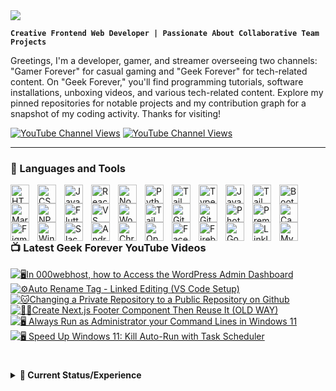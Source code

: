 <a href="https://github.com/emailjohnthomascaballero">
<img src="https://readme-typing-svg.herokuapp.com/?font=Righteous&size=35&center=true&vCenter=true&width=500&height=70&duration=4000&color=f22b43&lines=Hello!;+I'm+John+Thomas+F.+Caballero!;+a+programmer...;+a+gamer...;+a+content+creator...;+a+streamer...;+a+freelancer." />
</a>

**`Creative Frontend Web Developer | Passionate About Collaborative Team Projects`**

Greetings, I'm a developer, gamer, and streamer overseeing two channels: "Gamer Forever" for casual gaming and "Geek Forever" for tech-related content. On "Geek Forever," you'll find programming tutorials, software installations, unboxing videos, and various tech-related content. Explore my pinned repositories for notable projects and my contribution graph for a snapshot of my coding activity. Thanks for visiting!

   <p align="left">
      <a href="https://www.youtube.com/@GamerForeverChannel"><img alt="YouTube Channel Views" src="https://img.shields.io/youtube/channel/views/UC88LrCOvWEp83DwV6-qVRzQ?style=for-the-badge&logo=youtube&label=Gamer%20Forever%20YouTube%20Views&color=%23fa3a45"></a>
       <a href="https://www.youtube.com/@GeekForeverChannel"><img alt="YouTube Channel Views" src="https://img.shields.io/youtube/channel/views/UCtujEiwlNyHon-z78FmVW7Q?style=for-the-badge&logo=youtube&label=Geek%20Forever%20YouTube%20Views&color=%23fa3a45"></a>
   </p>

---

### 🧰 Languages and Tools
<a href="https://github.com/emailjohnthomascaballero">
<!-- Languages -->
<img align="left" alt="HTML" width="30px" style="padding-right:10px;" src="https://cdn.jsdelivr.net/gh/devicons/devicon/icons/html5/html5-plain.svg" />
<img align="left" alt="CSS" width="30px" style="padding-right:10px;" src="https://cdn.jsdelivr.net/gh/devicons/devicon/icons/css3/css3-plain.svg" />
<img align="left" alt="JavaScript" width="30px" style="padding-right:10px;" src="https://cdn.jsdelivr.net/gh/devicons/devicon/icons/javascript/javascript-plain.svg" />
<img align="left" alt="React" width="30px" style="padding-right:10px;" src="https://cdn.jsdelivr.net/gh/devicons/devicon/icons/react/react-original.svg" />
<img align="left" alt="NodeJS" width="30px" style="padding-right:10px;" src="https://cdn.jsdelivr.net/gh/devicons/devicon/icons/nodejs/nodejs-original.svg" />
<img align="left" alt="Python" width="30px" style="padding-right:10px;" src="https://cdn.jsdelivr.net/gh/devicons/devicon/icons/python/python-plain.svg" />
<img align="left" alt="Tailwind" width="30px" style="padding-right:10px;" src="https://cdn.jsdelivr.net/gh/devicons/devicon/icons/php/php-original.svg" />
<img align="left" alt="TypeScript" width="30px" style="padding-right:10px;" src="https://cdn.jsdelivr.net/gh/devicons/devicon/icons/typescript/typescript-plain.svg" />     
<img align="left" alt="Java" width="30px" style="padding-right:10px;" src="https://cdn.jsdelivr.net/gh/devicons/devicon/icons/java/java-original.svg"/>
<img align="left" alt="Tailwind" width="30px" style="padding-right:10px;" src="https://cdn.jsdelivr.net/gh/devicons/devicon/icons/tailwindcss/tailwindcss-plain.svg" />
<img align="left" alt="Bootstrap" width="30px" style="padding-right:10px;" src="https://cdn.jsdelivr.net/gh/devicons/devicon/icons/bootstrap/bootstrap-original.svg" />
<img align="left" alt="Markdown" width="30px" style="padding-right:10px;" src="https://cdn.jsdelivr.net/gh/devicons/devicon/icons/markdown/markdown-original.svg" />
<img align="left" alt="NPM" width="30px" style="padding-right:10px;" src="https://cdn.jsdelivr.net/gh/devicons/devicon/icons/npm/npm-original-wordmark.svg" />

<!-- Tools -->
<img align="left" alt="Flutter" width="30px" style="padding-right:10px;" src="https://cdn.jsdelivr.net/gh/devicons/devicon/icons/flutter/flutter-original.svg" />
<img align="left" alt="VS Code" width="30px" style="padding-right:10px;" src="https://cdn.jsdelivr.net/gh/devicons/devicon/icons/vscode/vscode-original.svg" />
<img align="left" alt="Wordpress" width="30px" style="padding-right:10px;" src="https://cdn.jsdelivr.net/gh/devicons/devicon/icons/wordpress/wordpress-plain.svg" />
<img align="left" alt="Tailwind" width="30px" style="padding-right:10px;" src="https://cdn.jsdelivr.net/gh/devicons/devicon/icons/nextjs/nextjs-original.svg" />
<img align="left" alt="Git" width="30px" style="padding-right:10px;" src="https://cdn.jsdelivr.net/gh/devicons/devicon/icons/git/git-original.svg" />
<img align="left" alt="GitHub" width="30px" style="padding-right:10px;" src="https://cdn.jsdelivr.net/gh/devicons/devicon/icons/github/github-original.svg" />
<img align="left" alt="Photoshop" width="30px" style="padding-right:10px;" src="https://cdn.jsdelivr.net/gh/devicons/devicon/icons/photoshop/photoshop-plain.svg" />
<img align="left" alt="Premiere Pro" width="30px" style="padding-right:10px;"  src="https://cdn.jsdelivr.net/gh/devicons/devicon/icons/premierepro/premierepro-original.svg" />
<img align="left" alt="Canva" width="30px" style="padding-right:10px;" src="https://cdn.jsdelivr.net/gh/devicons/devicon/icons/canva/canva-original.svg" />
<img align="left" alt="Figma" width="30px" style="padding-right:10px;" src="https://cdn.jsdelivr.net/gh/devicons/devicon/icons/figma/figma-original.svg" />
<img align="left" alt="Windows 10" width="30px" style="padding-right:10px;" src="https://cdn.jsdelivr.net/gh/devicons/devicon/icons/windows8/windows8-original.svg" />
<img align="left" alt="Slack" width="30px" style="padding-right:10px;" src="https://cdn.jsdelivr.net/gh/devicons/devicon/icons/slack/slack-original.svg" />
<img align="left" alt="Android Studio" width="30px" style="padding-right:10px;" src="https://cdn.jsdelivr.net/gh/devicons/devicon/icons/androidstudio/androidstudio-original.svg" />
<img align="left" alt="Chrome" width="30px" style="padding-right:10px;" src="https://cdn.jsdelivr.net/gh/devicons/devicon/icons/chrome/chrome-original.svg" />
<img align="left" alt="Opera" width="30px" style="padding-right:10px;" src="https://cdn.jsdelivr.net/gh/devicons/devicon/icons/opera/opera-original.svg" />
<img align="left" alt="Facebook" width="30px" style="padding-right:10px;" src="https://cdn.jsdelivr.net/gh/devicons/devicon/icons/facebook/facebook-original.svg" />
<img align="left" alt="Firebase" width="30px" style="padding-right:10px;" src="https://cdn.jsdelivr.net/gh/devicons/devicon/icons/firebase/firebase-plain.svg" />
<img align="left" alt="Google" width="30px" style="padding-right:10px;" src="https://cdn.jsdelivr.net/gh/devicons/devicon/icons/google/google-original.svg" />
<img align="left" alt="LinkIn" width="30px" style="padding-right:10px;" src="https://cdn.jsdelivr.net/gh/devicons/devicon/icons/linkedin/linkedin-original.svg" />
<img align="left" alt="Mysql" width="30px" style="padding-right:10px;" src="https://cdn.jsdelivr.net/gh/devicons/devicon/icons/mysql/mysql-original.svg" />   
</a>

<br />
<br />
<br />

#

### 📺 Latest Geek Forever YouTube Videos

<!-- BEGIN YOUTUBE-CARDS -->
[![🖥️In 000webhost, how to Access the WordPress Admin Dashboard](https://ytcards.demolab.com/?id=0Sfq7XY0IjU&title=%F0%9F%96%A5%EF%B8%8FIn+000webhost%2C+how+to+Access+the+WordPress+Admin+Dashboard&lang=en&timestamp=1704198642&background_color=%230d1117&title_color=%23ffffff&stats_color=%23dedede&max_title_lines=1&width=250&border_radius=5 "🖥️In 000webhost, how to Access the WordPress Admin Dashboard")](https://www.youtube.com/watch?v=0Sfq7XY0IjU)
[![⚙️Auto Rename Tag - Linked Editing (VS Code Setup)](https://ytcards.demolab.com/?id=4v9sTpSCq5A&title=%E2%9A%99%EF%B8%8FAuto+Rename+Tag+-+Linked+Editing+%28VS+Code+Setup%29&lang=en&timestamp=1704019876&background_color=%230d1117&title_color=%23ffffff&stats_color=%23dedede&max_title_lines=1&width=250&border_radius=5 "⚙️Auto Rename Tag - Linked Editing (VS Code Setup)")](https://www.youtube.com/watch?v=4v9sTpSCq5A)
[![🐱Changing a Private Repository to a Public Repository on Github](https://ytcards.demolab.com/?id=rkH8JqCsJo4&title=%F0%9F%90%B1Changing+a+Private+Repository+to+a+Public+Repository+on+Github&lang=en&timestamp=1703924938&background_color=%230d1117&title_color=%23ffffff&stats_color=%23dedede&max_title_lines=1&width=250&border_radius=5 "🐱Changing a Private Repository to a Public Repository on Github")](https://www.youtube.com/watch?v=rkH8JqCsJo4)
[![👨‍💻Create Next.js Footer Component Then Reuse It (OLD WAY)](https://ytcards.demolab.com/?id=JlZd7NrqZHg&title=%F0%9F%91%A8%E2%80%8D%F0%9F%92%BBCreate+Next.js+Footer+Component+Then+Reuse+It+%28OLD+WAY%29&lang=en&timestamp=1703837488&background_color=%230d1117&title_color=%23ffffff&stats_color=%23dedede&max_title_lines=1&width=250&border_radius=5 "👨‍💻Create Next.js Footer Component Then Reuse It (OLD WAY)")](https://www.youtube.com/watch?v=JlZd7NrqZHg)
[![🖥️ Always Run as Administrator your Command Lines in Windows 11](https://ytcards.demolab.com/?id=NGq54HbQlTU&title=%F0%9F%96%A5%EF%B8%8F+Always+Run+as+Administrator+your+Command+Lines+in+Windows+11&lang=en&timestamp=1703682942&background_color=%230d1117&title_color=%23ffffff&stats_color=%23dedede&max_title_lines=1&width=250&border_radius=5 "🖥️ Always Run as Administrator your Command Lines in Windows 11")](https://www.youtube.com/watch?v=NGq54HbQlTU)
[![🖥️ Speed Up Windows 11: Kill Auto-Run with Task Scheduler](https://ytcards.demolab.com/?id=q4RUz4OejRo&title=%F0%9F%96%A5%EF%B8%8F+Speed+Up+Windows+11%3A+Kill+Auto-Run+with+Task+Scheduler&lang=en&timestamp=1703580638&background_color=%230d1117&title_color=%23ffffff&stats_color=%23dedede&max_title_lines=1&width=250&border_radius=5 "🖥️ Speed Up Windows 11: Kill Auto-Run with Task Scheduler")](https://www.youtube.com/watch?v=q4RUz4OejRo)
<!-- END YOUTUBE-CARDS -->

#

<details>
            <summary><b>📶 Current Status/Experience</b></summary>
            <table align="center">
               <thead align="center">
               <tr>
                <th colspan="5">
                   <a href="#blank"><img src="https://media.tenor.com/D2H0hPltOdYAAAAd/golden-boy-fake-keyboard-programing-coding-paper-book.gif" align="center" title="Anime gif" width="100%" height="auto" alt="Anime typing in a paper gif"></a>
                </th>
              </tr>
              </thead>
              <thead align="center">
                <tr>
                  <th>Logo</th>
                  <th>Company</th>
                  <th>Experience</th>
                  <th>Learned</th>
                  <th>Status</th>
                </tr>
              </thead>
              <tbody align="center">
                <tr>
                  <td>
                     <img src="https://avatars.githubusercontent.com/u/132177038?s=400&u=50b7da79bfc95b09c16cae95a8660ca5202e9c3c&v=4" width="25px" style="vertical-align: middle;" />
                  </td>
                  <td>
<!--              <a href="#" target="_blank">name</a> --> MMO WIKI (Client based)
                  </td>
                  <td>3 Months</td>
                  <td>
                    Bootstrap, SASS,<br/>
                    React, TypeScript,<br/>
                    Github Organization, Github Collaboration,<br/>
                    Miro & Loom<br/>
                  </td>
                   <td>
                    Currently Working
                  </td>
                </tr>
              </tbody>
            </table>
          </details>
